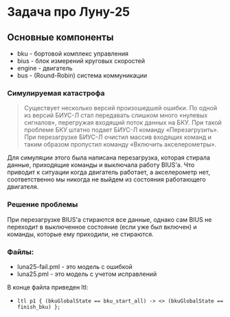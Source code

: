 # Задача про Луну-25

## Основные компоненты
- bku - бортовой комплекс управления 
- bius - блок измерений круговых скоростей 
- engine - двигатель 
- bus - (Round-Robin) система коммуникации

### Симулируемая катастрофа
> Существует несколько версий произошедшей ошибки. По одной из версий БИУС-Л стал передавать слишком много «нулевых сигналов», перегружая входящий поток данных на БКУ. При такой проблеме БКУ штатно подает БИУС-Л команду «Перезагрузить». При перезагрузке БИУС-Л очистил массив входящих команд и таким образом пропустил команду «Включить акселерометры».

Для симуляции этого была написана перезагрузка, которая стирала данные, приходящие команды и выключала работу BIUS'a. Что приводит к ситуации когда двигатель 
работает, а акселерометр нет, соответственно мы никогда не выйдем из состояния работающего двигателя. 

### Решение проблемы 
При перезагрузке BIUS'a стираются все данные, однако сам BIUS не переходит в выключенное состояние (если уже был включен) и команды, которые ему приходили, не стираются.

### Файлы: 
 - luna25-fail.pml - это модель с ошибкой
 - luna25.pml - это модель с учетом исправлений 

 В конце файла приведен ltl: 
 - `ltl p1 { (bkuGlobalState == bku_start_all) -> <> (bkuGlobalState == finish_bku) };`


